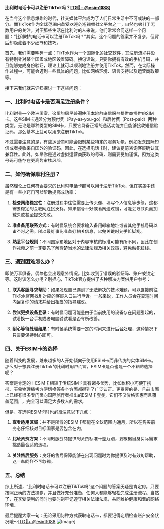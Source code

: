 **比利时电话卡可以注册TikTok吗？[[TG💪+ @esim1088](https://t.me/s/esim1088)]**

在当今这个信息爆炸的时代，社交媒体平台成为了人们日常生活中不可或缺的一部分。而TikTok作为全球范围内备受欢迎的短视频社交平台之一，自然也吸引了无数用户的关注。对于那些生活在比利时的人来说，他们常常会问这样一个问题：“比利时的电话卡可以注册TikTok吗？”其实，这个问题的答案并不复杂，但背后却隐藏着不少细节和技巧。

首先，我们需要明确一点：TikTok作为一个国际化的社交软件，其注册流程并没有特别针对某个国家或地区设置障碍。换句话说，只要你拥有有效的手机号码，并且能够完成身份验证，理论上就可以顺利地注册并使用TikTok。然而，在实际操作过程中，可能会遇到一些具体的问题，比如网络环境、语言支持以及运营商政策等。

接下来我们就来详细探讨一下这些问题：

### 一、比利时电话卡是否满足注册条件？

比利时是一个欧洲国家，这里的居民普遍使用本地的电信服务提供商提供的SIM卡。这些SIM卡通常分为预付费（Pay-as-you-go）和后付费（Post-paid）两种类型。无论是哪种类型的SIM卡，只要它具备正常的通话功能并且能够接收短信验证码，那么基本上就可以用来注册TikTok。

不过需要注意的是，有些运营商可能会限制某些特定的服务功能，例如发送国际短信或者接收来自国外的验证码。因此，在选择电话卡时，建议提前咨询客服确认其兼容性。此外，如果你是通过虚拟运营商获取的号码，则需要更加谨慎，因为这类号码可能存在更高的审核风险。

### 二、如何确保顺利注册？

虽然理论上任何符合要求的比利时电话卡都可以用于注册TikTok，但在实践中还是有一些小窍门可以帮助提高成功率：

1. **检查网络稳定性**：注册过程中往往需要上传头像、填写个人信息等步骤，这都需要稳定的互联网连接支持。如果信号不好或者网速过慢，可能会导致页面加载失败甚至提交失败。
   
2. **准备备用联系方式**：有时候系统会要求输入备用邮箱地址或者其他手机号码以备不时之需。所以最好事先准备好相关信息，以免关键时刻手忙脚乱。

3. **熟悉平台规则**：不同国家和地区对于内容审核的标准可能有所不同，因此在创作视频之前一定要先了解清楚当地的法律法规及相关政策，避免触犯红线。

### 三、遇到困难怎么办？

即使万事俱备，偶尔也会出现意外情况。比如收到了错误的验证码、账户被锁定等。这时该怎么办呢？别担心，TikTok官方提供了多种解决方案供用户参考：

1. **联系客服寻求帮助**：如果发现自己遇到了无法解决的技术难题，可以直接前往TikTok官网找到对应的客服入口进行申诉。一般来说，工作人员会在较短时间内回复你的请求并给出相应的指导建议。

2. **尝试更换设备登录**：有时候问题可能是由于当前使用的设备存在问题引起的，试着换一台手机或者电脑试试看是否有所改善。

3. **耐心等待处理结果**：有时候系统需要一定的时间来进行后台处理，这种情况下只需要保持耐心即可。

### 四、关于ESIM卡的选择

随着科技的发展，越来越多的人开始倾向于使用ESIM卡而非传统的实体SIM卡。那么对于想要注册TikTok的比利时用户而言，ESIM卡是否也是一个不错的选择呢？

答案是肯定的！ESIM卡相较于传统SIM卡具有诸多优势，比如体积小巧便于携带、无需物理插拔方便切换等多个方面都得到了广泛认可。更重要的是，目前市面上已经有很多专门面向国际旅行者推出的ESIM卡套餐，它们不仅价格实惠而且覆盖范围广，完全可以满足大多数人的需求。

但是，在选购ESIM卡时也必须注意以下几点：

1. **查看适用区域**：并不是所有的ESIM卡都能在全球范围内通用，所以在购买前务必仔细核对目标国家是否包含在内。
   
2. **比较资费方案**：不同的服务商提供的资费标准千差万别，要根据自身实际需求挑选最合适的选项。

3. **关注售后服务**：良好的售后保障能够在出现问题时为你提供及时有效的帮助，这一点同样不可忽视。

### 五、总结

综上所述，“比利时电话卡可以注册TikTok吗”这个问题的答案无疑是肯定的。只要按照正确的方法操作，并且做好充分准备，任何人都能够轻松完成注册流程。当然了，在享受便利的同时也要时刻牢记遵守相关法律法规，共同维护健康和谐的网络环境。

最后提醒大家一句：无论采用何种方式获取电话卡，都要记得定期检查账户安全状况哦～[[TG💪+ @esim1088](https://t.me/s/esim1088) ![Image](https://i.postimg.cc/4NQfJmqS/Snipaste-2025-05-13-00-14-12.png)]